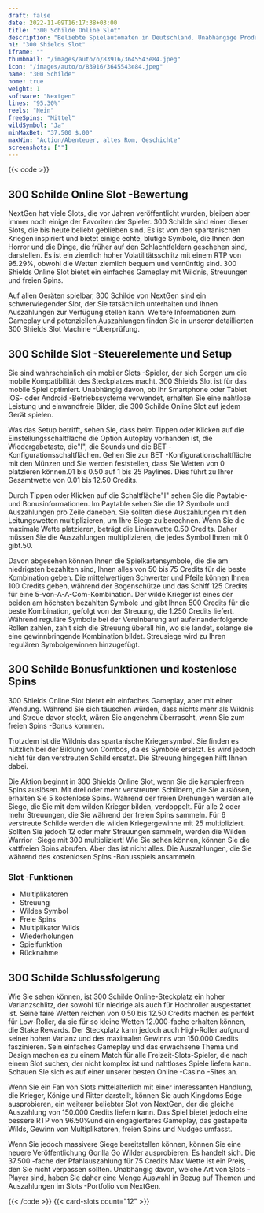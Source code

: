 ```yaml
---
draft: false
date: 2022-11-09T16:17:38+03:00
title: "300 Schilde Online Slot"
description: "Beliebte Spielautomaten in Deutschland. Unabhängige Produktbewertungen und exklusive Anmeldeangebote. Jetzt spielen!"
h1: "300 Shields Slot"
iframe: ""
thumbnail: "/images/auto/o/83916/3645543e84.jpeg"
icon: "/images/auto/o/83916/3645543e84.jpeg"
name: "300 Schilde"
home: true
weight: 1
software: "Nextgen"
lines: "95.30%"
reels: "Nein"
freeSpins: "Mittel"
wildSymbol: "Ja"
minMaxBet: "37.500 $.00"
maxWin: "Action/Abenteuer, altes Rom, Geschichte"
screenshots: [""]
---
```


{{< code >}}<h2>300 Schilde Online Slot -Bewertung</h2><p>NextGen hat viele Slots, die vor Jahren veröffentlicht wurden, bleiben aber immer noch einige der Favoriten der Spieler. 300 Schilde sind einer dieser Slots, die bis heute beliebt geblieben sind. Es ist von den spartanischen Kriegen inspiriert und bietet einige echte, blutige Symbole, die Ihnen den Horror und die Dinge, die früher auf den Schlachtfeldern geschehen sind, darstellen. Es ist ein ziemlich hoher Volatilitätsschlitz mit einem RTP von 95.29%, obwohl die Wetten ziemlich bequem und vernünftig sind. 300 Shields Online Slot bietet ein einfaches Gameplay mit Wildnis, Streuungen und freien Spins.</p><p>Auf allen Geräten spielbar, 300 Schilde von NextGen sind ein schwerwiegender Slot, der Sie tatsächlich unterhalten und Ihnen Auszahlungen zur Verfügung stellen kann. Weitere Informationen zum Gameplay und potenziellen Auszahlungen finden Sie in unserer detaillierten 300 Shields Slot Machine -Überprüfung.</p><h2>300 Schilde Slot -Steuerelemente und Setup</h2><p>Sie sind wahrscheinlich ein mobiler Slots -Spieler, der sich Sorgen um die mobile Kompatibilität des Steckplatzes macht. 300 Shields Slot ist für das mobile Spiel optimiert. Unabhängig davon, ob Ihr Smartphone oder Tablet iOS- oder Android -Betriebssysteme verwendet, erhalten Sie eine nahtlose Leistung und einwandfreie Bilder, die 300 Schilde Online Slot auf jedem Gerät spielen.</p><p>Was das Setup betrifft, sehen Sie, dass beim Tippen oder Klicken auf die Einstellungsschaltfläche die Option Autoplay vorhanden ist, die Wiedergabetaste, die"I", die Sounds und die BET -Konfigurationsschaltflächen. Gehen Sie zur BET -Konfigurationschaltfläche mit den Münzen und Sie werden feststellen, dass Sie Wetten von 0 platzieren können.01 bis 0.50 auf 1 bis 25 Paylines. Dies führt zu Ihrer Gesamtwette von 0.01 bis 12.50 Credits.</p><p>Durch Tippen oder Klicken auf die Schaltfläche"I" sehen Sie die Paytable- und Bonusinformationen. Im Paytable sehen Sie die 12 Symbole und Auszahlungen pro Zeile daneben. Sie sollten diese Auszahlungen mit den Leitungswetten multiplizieren, um Ihre Siege zu berechnen. Wenn Sie die maximale Wette platzieren, beträgt die Linienwette 0.50 Credits. Daher müssen Sie die Auszahlungen multiplizieren, die jedes Symbol Ihnen mit 0 gibt.50.</p><p>Davon abgesehen können Ihnen die Spielkartensymbole, die die am niedrigsten bezahlten sind, Ihnen alles von 50 bis 75 Credits für die beste Kombination geben. Die mittelwertigen Schwerter und Pfeile können Ihnen 100 Credits geben, während der Bogenschütze und das Schiff 125 Credits für eine 5-von-A-A-Com-Kombination. Der wilde Krieger ist eines der beiden am höchsten bezahlten Symbole und gibt Ihnen 500 Credits für die beste Kombination, gefolgt von der Streuung, die 1.250 Credits liefert. Während reguläre Symbole bei der Vereinbarung auf aufeinanderfolgende Rollen zahlen, zahlt sich die Streuung überall hin, wo sie landet, solange sie eine gewinnbringende Kombination bildet. Streusiege wird zu Ihren regulären Symbolgewinnen hinzugefügt.</p><h2>300 Schilde Bonusfunktionen und kostenlose Spins</h2><p>300 Shields Online Slot bietet ein einfaches Gameplay, aber mit einer Wendung. Während Sie sich täuschen würden, dass nichts mehr als Wildnis und Streue davor steckt, wären Sie angenehm überrascht, wenn Sie zum freien Spins -Bonus kommen.</p><p>Trotzdem ist die Wildnis das spartanische Kriegersymbol. Sie finden es nützlich bei der Bildung von Combos, da es Symbole ersetzt. Es wird jedoch nicht für den verstreuten Schild ersetzt. Die Streuung hingegen hilft Ihnen dabei.</p><p>Die Aktion beginnt in 300 Shields Online Slot, wenn Sie die kampierfreen Spins auslösen. Mit drei oder mehr verstreuten Schildern, die Sie auslösen, erhalten Sie 5 kostenlose Spins. Während der freien Drehungen werden alle Siege, die Sie mit dem wilden Krieger bilden, verdoppelt. Für alle 2 oder mehr Streuungen, die Sie während der freien Spins sammeln. Für 6 verstreute Schilde werden die wilden Kriegergewinne mit 25 multipliziert. Sollten Sie jedoch 12 oder mehr Streuungen sammeln, werden die Wilden Warrior -Siege mit 300 multipliziert! Wie Sie sehen können, können Sie die kattfreien Spins abrufen. Aber das ist nicht alles. Die Auszahlungen, die Sie während des kostenlosen Spins -Bonusspiels ansammeln.</p><h3>
Slot -Funktionen</h3><ul>
<li></span>
Multiplikatoren</li>
<li></span>
Streuung</li>
<li></span>
Wildes Symbol</li>
<li></span>
Freie Spins</li>
<li></span>
Multiplikator Wilds</li>
<li></span>
Wiederholungen</li>
<li></span>
Spielfunktion</li>
<li></span>
Rücknahme</li></ul><h2>300 Schilde Schlussfolgerung</h2><p>Wie Sie sehen können, ist 300 Schilde Online-Steckplatz ein hoher Varianzschlitz, der sowohl für niedrige als auch für Hochroller ausgestattet ist. Seine faire Wetten reichen von 0.50 bis 12.50 Credits machen es perfekt für Low-Roller, da sie für so kleine Wetten 12.000-fache erhalten können, die Stake Rewards. Der Steckplatz kann jedoch auch High-Roller aufgrund seiner hohen Varianz und des maximalen Gewinns von 150.000 Credits faszinieren. Sein einfaches Gameplay und das erwachsene Thema und Design machen es zu einem Match für alle Freizeit-Slots-Spieler, die nach einem Slot suchen, der nicht komplex ist und nahtloses Spiele liefern kann. Schauen Sie sich es auf einer unserer besten Online -Casino -Sites an.</p><p>Wenn Sie ein Fan von Slots mittelalterlich mit einer interessanten Handlung, die Krieger, Könige und Ritter darstellt, können Sie auch Kingdoms Edge ausprobieren, ein weiterer beliebter Slot von NextGen, der die gleiche Auszahlung von 150.000 Credits liefern kann. Das Spiel bietet jedoch eine bessere RTP von 96.50%und ein engagierteres Gameplay, das gestapelte Wilds, Gewinn von Multiplikatoren, freien Spins und Nudges umfasst.</p><p>Wenn Sie jedoch massivere Siege bereitstellen können, können Sie eine neuere Veröffentlichung Gorilla Go Wilder ausprobieren. Es handelt sich. Die 37.500 -fache der Pfahlauszahlung für 75 Credits Max Wette ist ein Preis, den Sie nicht verpassen sollten. Unabhängig davon, welche Art von Slots -Player sind, haben Sie daher eine Menge Auswahl in Bezug auf Themen und Auszahlungen im Slots -Portfolio von NextGen.</p>{{< /code >}}
 {{< card-slots count="12" >}}